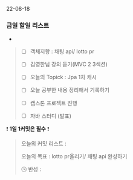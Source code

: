 22-08-18
### 금일 할일 리스트
 
-

> - [ ]  객체지향 :  채팅 api/ lotto pr
>
> - [ ]  김영한님 강의 듣기(MVC 2 3섹션)
>
> - [ ]  오늘의 Topick : Jpa 1차 캐시
>
> - [ ]  오늘 공부한 내용 정리해서 기록하기
>
> - [ ] 캡스톤 프로젝트 진행
>
> - [ ] 자바 스터디 (발표)
    <br/>

❗ **1일 1커밋은 필수** ❗
> 오늘의 커밋 리스트 :
>
> 오늘의 목표 : lotto pr올리기/ 채팅 api 완성하기
>
> 🕒 반성 :
>
>       
>